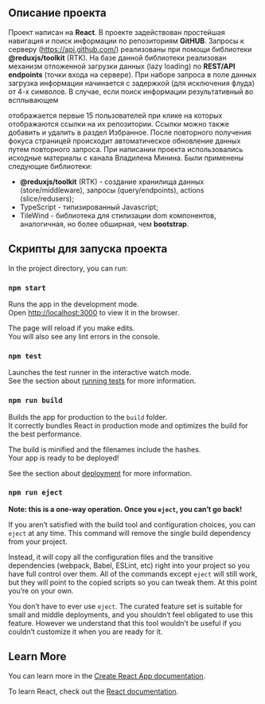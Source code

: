 ## Описание проекта

Проект написан на **React**. В проекте задействован простейшая навигация и поиск информации по репозиториям **GitHUB**. Запросы к серверу (https://api.github.com/) реализованы при помощи библиотеки **@reduxjs/toolkit** (RTK). На базе данной библиотеки реализован механизм отложенной загрузки данных (lazy loading) по **REST/API endpoints** (точки входа на сервере). При наборе запроса в поле данных загрузка информации начинается с задержкой (для исключения флуда) от 4-х символов. В случае, если поиск информации результативный во всплывающем **<div>** отображается первые 15 пользователей при клике на которых отображаются ссылки на их репозитории. Ссылки можно также добавить и удалить в раздел Избранное. После повторного получения фокуса страницей происходит автоматическое обновление данных путем повторного запроса.
При написании проекта использовались исходные материалы с канала Владилена Минина. Были применены следующие библиотеки:
  - **@reduxjs/toolkit** (RTK) - создание хранилища данных (store/middleware), запросы (query/endpoints), actions (slice/redusers);
  - TypeScript - типизированный Javascript;
  - TileWind - библиотека для стилизации dom компонентов, аналогичная, но более обширная, чем **bootstrap**.

## Скрипты для запуска проекта

In the project directory, you can run:

### `npm start`

Runs the app in the development mode.\
Open [http://localhost:3000](http://localhost:3000) to view it in the browser.

The page will reload if you make edits.\
You will also see any lint errors in the console.

### `npm test`

Launches the test runner in the interactive watch mode.\
See the section about [running tests](https://facebook.github.io/create-react-app/docs/running-tests) for more information.

### `npm run build`

Builds the app for production to the `build` folder.\
It correctly bundles React in production mode and optimizes the build for the best performance.

The build is minified and the filenames include the hashes.\
Your app is ready to be deployed!

See the section about [deployment](https://facebook.github.io/create-react-app/docs/deployment) for more information.

### `npm run eject`

**Note: this is a one-way operation. Once you `eject`, you can’t go back!**

If you aren’t satisfied with the build tool and configuration choices, you can `eject` at any time. This command will remove the single build dependency from your project.

Instead, it will copy all the configuration files and the transitive dependencies (webpack, Babel, ESLint, etc) right into your project so you have full control over them. All of the commands except `eject` will still work, but they will point to the copied scripts so you can tweak them. At this point you’re on your own.

You don’t have to ever use `eject`. The curated feature set is suitable for small and middle deployments, and you shouldn’t feel obligated to use this feature. However we understand that this tool wouldn’t be useful if you couldn’t customize it when you are ready for it.

## Learn More

You can learn more in the [Create React App documentation](https://facebook.github.io/create-react-app/docs/getting-started).

To learn React, check out the [React documentation](https://reactjs.org/).
